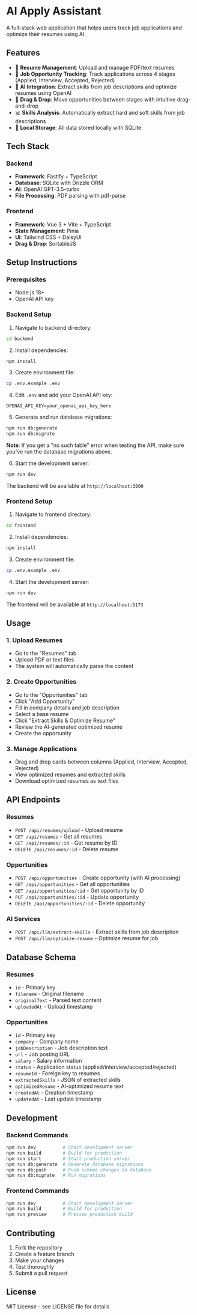 # AI Apply Assistant

A full-stack web application that helps users track job applications and optimize their resumes using AI.

## Features

- 📄 **Resume Management**: Upload and manage PDF/text resumes
- 🎯 **Job Opportunity Tracking**: Track applications across 4 stages (Applied, Interview, Accepted, Rejected)
- 🤖 **AI Integration**: Extract skills from job descriptions and optimize resumes using OpenAI
- 🎨 **Drag & Drop**: Move opportunities between stages with intuitive drag-and-drop
- 📊 **Skills Analysis**: Automatically extract hard and soft skills from job descriptions
- 💾 **Local Storage**: All data stored locally with SQLite

## Tech Stack

### Backend
- **Framework**: Fastify + TypeScript
- **Database**: SQLite with Drizzle ORM
- **AI**: OpenAI GPT-3.5-turbo
- **File Processing**: PDF parsing with pdf-parse

### Frontend
- **Framework**: Vue 3 + Vite + TypeScript
- **State Management**: Pinia
- **UI**: Tailwind CSS + DaisyUI
- **Drag & Drop**: SortableJS

## Setup Instructions

### Prerequisites
- Node.js 18+ 
- OpenAI API key

### Backend Setup

1. Navigate to backend directory:
```bash
cd backend
```

2. Install dependencies:
```bash
npm install
```

3. Create environment file:
```bash
cp .env.example .env
```

4. Edit `.env` and add your OpenAI API key:
```
OPENAI_API_KEY=your_openai_api_key_here
```

5. Generate and run database migrations:
```bash
npm run db:generate
npm run db:migrate
```

**Note**: If you get a "no such table" error when testing the API, make sure you've run the database migrations above.

6. Start the development server:
```bash
npm run dev
```

The backend will be available at `http://localhost:3000`

### Frontend Setup

1. Navigate to frontend directory:
```bash
cd frontend
```

2. Install dependencies:
```bash
npm install
```

3. Create environment file:
```bash
cp .env.example .env
```

4. Start the development server:
```bash
npm run dev
```

The frontend will be available at `http://localhost:5173`

## Usage

### 1. Upload Resumes
- Go to the "Resumes" tab
- Upload PDF or text files
- The system will automatically parse the content

### 2. Create Opportunities
- Go to the "Opportunities" tab
- Click "Add Opportunity"
- Fill in company details and job description
- Select a base resume
- Click "Extract Skills & Optimize Resume"
- Review the AI-generated optimized resume
- Create the opportunity

### 3. Manage Applications
- Drag and drop cards between columns (Applied, Interview, Accepted, Rejected)
- View optimized resumes and extracted skills
- Download optimized resumes as text files

## API Endpoints

### Resumes
- `POST /api/resumes/upload` - Upload resume
- `GET /api/resumes` - Get all resumes
- `GET /api/resumes/:id` - Get resume by ID
- `DELETE /api/resumes/:id` - Delete resume

### Opportunities
- `POST /api/opportunities` - Create opportunity (with AI processing)
- `GET /api/opportunities` - Get all opportunities
- `GET /api/opportunities/:id` - Get opportunity by ID
- `PUT /api/opportunities/:id` - Update opportunity
- `DELETE /api/opportunities/:id` - Delete opportunity

### AI Services
- `POST /api/llm/extract-skills` - Extract skills from job description
- `POST /api/llm/optimize-resume` - Optimize resume for job

## Database Schema

### Resumes
- `id` - Primary key
- `filename` - Original filename
- `originalText` - Parsed text content
- `uploadedAt` - Upload timestamp

### Opportunities
- `id` - Primary key
- `company` - Company name
- `jobDescription` - Job description text
- `url` - Job posting URL
- `salary` - Salary information
- `status` - Application status (applied/interview/accepted/rejected)
- `resumeId` - Foreign key to resumes
- `extractedSkills` - JSON of extracted skills
- `optimizedResume` - AI-optimized resume text
- `createdAt` - Creation timestamp
- `updatedAt` - Last update timestamp

## Development

### Backend Commands
```bash
npm run dev          # Start development server
npm run build        # Build for production
npm run start        # Start production server
npm run db:generate  # Generate database migrations
npm run db:push      # Push schema changes to database
npm run db:migrate   # Run migrations
```

### Frontend Commands
```bash
npm run dev          # Start development server
npm run build        # Build for production
npm run preview      # Preview production build
```

## Contributing

1. Fork the repository
2. Create a feature branch
3. Make your changes
4. Test thoroughly
5. Submit a pull request

## License

MIT License - see LICENSE file for details